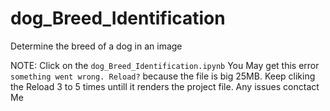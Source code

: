 # dog_Breed_Identification
Determine the breed of a dog in an image

NOTE: Click on the `dog_Breed_Identification.ipynb`
You May get this error `something went wrong. Reload?` because the file is big 25MB. Keep cliking the Reload 3 to 5 times untill it renders the project file.
Any issues conctact Me
